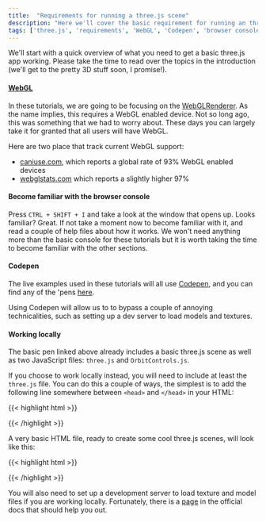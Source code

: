 ```yaml
---
title:  "Requirements for running a three.js scene"
description: "Here we'll cover the basic requirement for running an three.js app and following the rest of these tutorials"
tags: ['three.js', 'requirements', 'WebGL', 'Codepen', 'browser console', 'HTML']
---
```


We'll start with a quick overview of what you need to get a basic three.js app working. Please take the time to read over the topics in the introduction (we'll get to the pretty 3D stuff soon, I promise!).

#### [WebGL](https://en.wikipedia.org/wiki/WebGL)

In these tutorials, we are going to be focusing on the [WebGLRenderer](https://threejs.org/docs/#api/renderers/WebGLRenderer). As the name implies, this requires a WebGL enabled device. Not so long ago, this was something that we had to worry about. These days you can largely take it for granted that all users will have WebGL.

Here are two place that track current WebGL support:

* [caniuse.com](https://caniuse.com/#search=WebGL), which reports a global rate of 93% WebGL enabled devices
* [webglstats.com](https://webglstats.com/) which reports a slightly higher 97%

#### Become familiar with the browser console

Press `CTRL + SHIFT + I` and take a look at the window that opens up. Looks familiar? Great. If not take a moment now to become familiar with it, and read a couple of help files about how it works. We won't need anything more than the basic console for these tutorials but it is worth taking the time to become familiar with the other sections.

#### Codepen

The live examples used in these tutorials will all use [Codepen](https://codepen.io/looeee/pen/aEBKYK), and you can find any of the 'pens [here](https://codepen.io/collection/DKNVdO/).

Using Codepen will allow us to to bypass a couple of annoying technicalities, such as setting up a dev server to load models and textures.

#### Working locally

The basic pen linked above already includes a basic three.js scene as well as two JavaScript files: `three.js` and `OrbitControls.js`.

If you choose to work locally instead, you will need to include at least the `three.js` file. You can do this a couple of ways, the simplest is to add the following line somewhere between `<head>` and `</head>` in your HTML:

{{< highlight html >}}
  <script src="https://threejs.org/build/three.js"></script>
{{< /highlight >}}

A very basic HTML file, ready to create some cool three.js scenes, will look like this:

{{< highlight html >}}
<!DOCTYPE html>
<html>
  <head>
      <script src="https://threejs.org/build/three.js"></script>
  </head>

  <body>
    <script>
      // your code will go here
    </script>
  </body>
</html>
{{< /highlight >}}

You will also need to set up a development server to load texture and model files if you are working locally. Fortunately, there is a [page](https://threejs.org/docs/#manual/introduction/How-to-run-thing-locally) in the official docs that should help you out.
